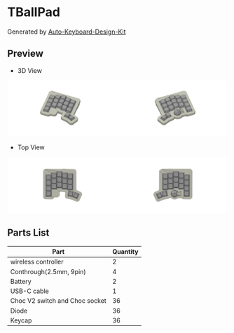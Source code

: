 # TBallPad

Generated by [Auto-Keyboard-Design-Kit](https://auto-kdk.pages.dev/)

## Preview

- 3D View

![Case Preview](images/TBallPad-case-preview.png)

- Top View

![Top View](images/TBallPad-top-view.png)

## Parts List

|Part|Quantity|
|---|---|
|wireless controller|2|
|Conthrough(2.5mm, 9pin)|4|
|Battery|2|
USB-C cable|1|
|Choc V2 switch and Choc socket|36|
|Diode|36|
|Keycap|36|

